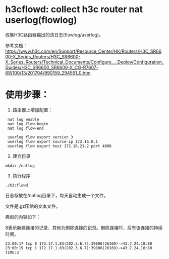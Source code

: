 # h3cflowd: collect h3c router nat userlog(flowlog)

收集H3C路由器输出的流日志(flowlog/userlog)。

参考文档：https://www.h3c.com/en/Support/Resource_Center/HK/Routers/H3C_SR6600-X_Series_Routers/H3C_SR6600-X_Series_Routers/Technical_Documents/Configure___Deploy/Configuration_Guides/H3C_SR6600_SR6600-X_CG-R7607-6W100/13/201704/990159_294551_0.htm

# 使用步骤：

1.  路由器上增加配置：
```
 nat log enable
 nat log flow-begin
 nat log flow-end

 userlog flow export version 3
 userlog flow export source-ip 172.16.0.1
 userlog flow export host 172.16.21.2 port 4000
```

2. 建立目录
```
mkdir /natlog
```

3. 执行程序
```
./h3cflowd
```

日志存放在/natlog目录下，每天自动生成一个文件。

文件是.gz压缩的文本文件。

典型的内容如下：

8表示新建连接的记录、其他为删除连接的记录。删除连接时，后有该连接的持续时间。
```
23:00:17 tcp 8 172.17.1.83(202.3.6.7):39806(26169)->43.7.24.18:80
23:00:19 tcp 1 172.17.1.83(202.3.6.7):39806(26169)->43.7.24.18:80 TIME:3
```

